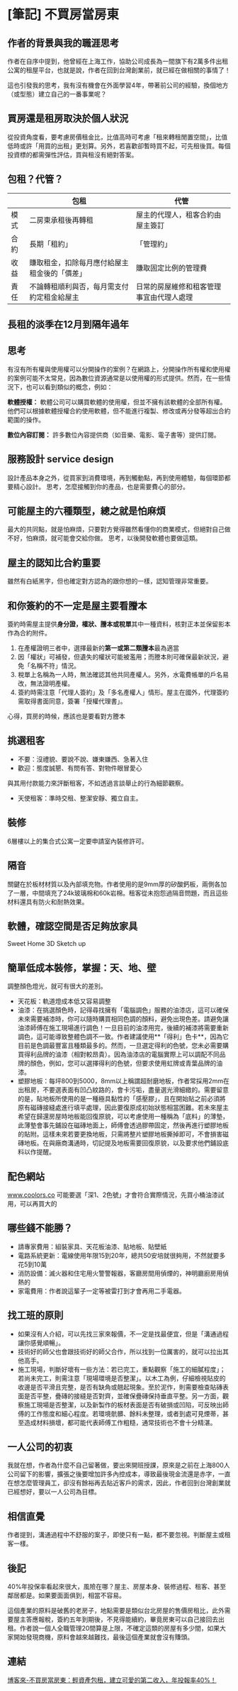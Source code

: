 # [筆記] 不買房當房東


<!--more-->
## 作者的背景與我的職涯思考
作者在自序中提到，他曾經在上海工作，協助公司成長為一間旗下有2萬多件出租公寓的租屋平台，也就是說，作者在回到台灣創業前，就已經在做相關的事情了！

這也引發我的思考，我有沒有機會在外面學習4年，帶著前公司的經驗，換個地方（或型態）建立自己的一番事業呢？


## 買房還是租房取決於個人狀況
從投資角度看，要考慮房價租金比，比值高時可考慮「租來轉租閒置空間」，比值低時或許「用買的出租」更划算。另外，若喜歡卻暫時買不起，可先租後買。每個投資標的都需彈性評估，買與租沒有絕對答案。

## 包租？代管？

|       | 包租                               | 代管                               |
|-------|------------------------------------|------------------------------------|
| 模式  | 二房東承租後再轉租                  | 屋主的代理人，租客合約由屋主簽訂     |
| 合約  | 長期「租約」                        | 「管理約」                           |
| 收益  | 賺取租金，扣除每月應付給屋主租金後的「價差」| 賺取固定比例的管理費               |
| 責任  | 不論轉租順利與否，每月需支付約定租金給屋主 | 日常的房屋維修和租客管理事宜由代理人處理 |

## 長租的淡季在12月到隔年過年

## 思考
有沒有所有權與使用權可以分開操作的案例？在網路上，分開操作所有權和使用權的案例可能不太常見，因為數位資源通常是以使用權的形式提供。然而，在一些情況下，也可以看到類似的概念，例如：

**軟體授權：**
軟體公司可以購買軟體的使用權，但並不擁有該軟體的全部所有權。他們可以根據軟體授權合約使用軟體，但不能進行複製、修改或再分發等超出合約範圍的操作。

**數位內容訂閱：**
許多數位內容提供商（如音樂、電影、電子書等）提供訂閱。

## 服務設計 service design
設計產品本身之外，從買家到消費環境，再到觸動點，再到使用體驗，每個環節都要精心設計。
思考，怎麼接觸到你的產品，也是需要費心的部分。

## 可能屋主的六種類型，總之就是怕麻煩
最大的共同點，就是怕麻煩，只要對方覺得雖然看懂你的商業模式，但絕對自己做不好，怕麻煩，就可能會交給你做。
思考，以後開發軟體也要做這類。

## 屋主的認知比合約重要
雖然有白紙黑字，但也確定對方認為的跟你想的一樣，認知管理非常重要。

## 和你簽約的不一定是屋主要看謄本
簽約時需屋主提供**身分證，權狀、謄本或稅單**其中一種資料，核對正本並保留影本作為合約附件。
1. 在產權證明三者中，選擇最新的**第一或第二類謄本**最為適當
2. 因「權狀」可補發，但遺失的權狀可能被濫用；而謄本則可確保最新狀況，避免「名稱不符」情況。
3. 稅單上名稱為一人時，無法確認其他共同產權人。另外，水電費帳單的戶名易改，無法證明產權。
4. 簽約時需注意「代理人簽約」及「多名產權人」情形。屋主在國外，代理簽約需取得書面同意，簽署「授權代理書」。

心得，買房的時候，應該也是要看對方謄本

## 挑選租客
* 不要：沒禮貌、要說不說、嫌東嫌西、急著入住
* 歡迎：態度誠懇、有問有答、對物件眼冒愛心

與其用付款能力來評斷租客，不如透過言談舉止的行為細節觀察。

* 天使租客：準時交租、整潔安靜、獨立自主。

## 裝修
6層樓以上的集合式公寓一定要申請室內裝修許可。

## 隔音
關鍵在於板材材質以及內部填充物。作者使用的是9mm厚的矽酸鈣板，兩側各加了一層，中間填充了24k玻璃棉和60k岩棉。租客從未抱怨過隔音問題，而且這些材料還具有防火和耐熱效果。

## 軟體，確認空間是否足夠放家具
Sweet Home 3D
Sketch up

## 簡單低成本裝修，掌握：天、地、壁
調整顏色燈光，就可有很大的差別。
* 天花板：軌道燈成本低又容易調整
* 油漆：在挑選顏色時，記得尋找擁有「電腦調色」服務的油漆店，這可以確保未來需要補漆時，你可以隨時購買相同色調的顏料，避免出現色差。請避免讓油漆師傅在施工現場進行調色！一旦目前的油漆用完，後續的補漆將需要重新調色，這可能導致整體色調不一致。作者建議使用**「得利」色卡**，因為它目前是色調最豐富且種類最多的。然而，一旦選定得利的色號，您未必需要購買得利品牌的油漆（相對較昂貴）。因為油漆店的電腦實際上可以調配不同品牌的顏色，例如，您可以選擇得利的色號，但要求使用虹牌或青葉品牌的油漆。
* 塑膠地板：每坪800到5000，8mm以上稱謂超耐磨地板，作者常採用2mm在出租房，不要選表面有凹凸紋路的，會卡污垢，盡量選光滑細緻的。需要留意的是，貼地板所使用的是一種極具黏性的「感壓膠」，且在開始貼之前必須將原有磁磚接縫處進行填平處理，因此要復原成初始狀態相當困難。若未來屋主希望在歸還房屋時地板能回復原貌，可以考慮使用一種稱為「底料」的薄墊，此薄墊會事先鋪設在磁磚地面上，師傅會透過膠帶固定，然後再進行塑膠地板的貼附。這樣未來若要更換地板，只需將整片塑膠地板撕掉即可，不會損害磁磚地板。在與廠商溝通時，切記提及地板需要回復原貌，以及要求他們鋪設底料以作提醒。

## 配色網站
www.coolors.co
可能要選「深1、2色號」才會符合實際情況，先買小桶油漆試用，可以再買大的

## 哪些錢不能勝？
* 請專家費用：組裝家具、天花板油漆、貼地板、貼壁紙
* 電路系統更新：電線使用年限15到20年，總共50安培就很夠用，不然就要多花5到10萬
* 消防設備：滅火器和住宅用火警警報器，客廳房間用偵煙的，神明廳廚房用偵熱的
* 家電費用：作者說這輩子一定等被雷打到才會再用二手電器。


## 找工班的原則
* 如果沒有人介紹，可以先找三家來報價，不一定是找最便宜，但是「溝通過程讓你感覺順暢」。
* 技術好的師父也會跟技術好的師父合作，所以找到一位厲害的，就可以拉出其他高手。
* 施工現場，判斷好壞有一些方法：若已完工，重點觀察「施工的細膩程度」；若尚未完工，則需注意「現場環境是否整潔」。以木工為例，仔細檢視貼皮的收邊是否平滑且完整，是否有缺角或翹起現象。至於泥作，則需要檢查貼磚表面是否平整，疊磚的接縫是否對齊，並確保疊磚保持垂直平整。另一方面，觀察施工現場是否整潔，以及新製作的板材表面是否有破損或凹陷，可反映出師傅的工作態度和細心程度。若環境骯髒、餘料未整理，或者到處可見煙蒂，甚至造成材料損壞，都可能代表師傅工作粗糙，通常技術也不會十分精湛。

## 一人公司的初衷
我就在想，作者為什麼不自己留著做，要出來開班授課，原來是之前在上海800人公司留下的影響，擴張之後要增加許多內控成本，導致最後現金流還是赤字，一直在想怎麼管理員工，卻沒有餘裕再去貼近客戶的需求，因此，作者回到台灣創業就已經想好，要以一人公司為目標。

## 相信直覺
作者提到，溝通過程中不舒服的案子，即使只有一點，都不要忽視。判斷屋主或租客一樣。

## 後記
40%年投保率看起來很大，風險在哪？屋主、房屋本身、裝修過程、租客、甚至鄰居都是。如果要面面俱到，相當不容易。

這個產業的原料是破舊的老房子，地點需要是類似台北房屋的售價房租比，此外需要屋主答應報稅，簽約五年到期後，不見得能續約，畢竟房東可以自己接回去出租。作者說一個人全職管理20間算是上限，不確定這類的房屋有多少間，如果大家開始發現商機，原料會越來越難找，最後這個產業就會沒有賺頭。

## 連結
[博客來-不買房當房東：輕資產包租，建立可愛的第二收入，年投報率40%！](https://www.books.com.tw/products/0010893638)
